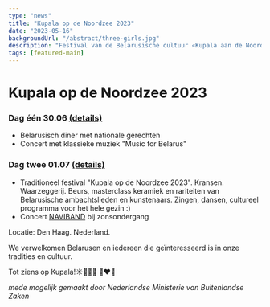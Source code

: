 ```yaml
---
type: "news"
title: "Kupala op de Noordzee 2023"
date: "2023-05-16"
backgroundUrl: "/abstract/three-girls.jpg"
description: "Festival van de Belarusische cultuur «Kupala aan de Noordzee 2023»"
tags: [featured-main]
---
```


# Kupala op de Noordzee 2023

### Dag één 30.06 [(details)](https://www.belarusians.nl/nl/events/kupalle-2023-1)
- Belarusisch diner met nationale gerechten
- Concert met klassieke muziek "Music for Belarus"

### Dag twee 01.07 [(details)](https://www.belarusians.nl/nl/events/kupalle-2023-2)
- Traditioneel festival "Kupala op de Noordzee 2023". Kransen. Waarzeggerij. Beurs, masterclass keramiek en rariteiten van Belarusische ambachtslieden en kunstenaars. Zingen, dansen, cultureel programma voor het hele gezin :)
- Concert [NAVIBAND](https://www.instagram.com/naviband/) bij zonsondergang

Locatie: Den Haag. Nederland.

We verwelkomen Belarusen en iedereen die geïnteresseerd is in onze tradities en cultuur.

Tot ziens op Kupala!☀️🌾🌸🔥 🤍❤️🤍

*mede mogelijk gemaakt door Nederlandse Ministerie van Buitenlandse Zaken*
